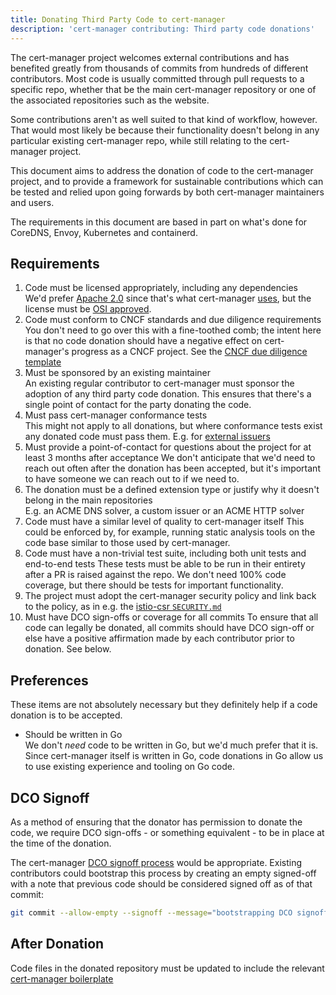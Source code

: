 ```yaml
---
title: Donating Third Party Code to cert-manager
description: 'cert-manager contributing: Third party code donations'
---
```


The cert-manager project welcomes external contributions and has benefited greatly from thousands
of commits from hundreds of different contributors. Most code is usually committed through pull
requests to a specific repo, whether that be the main cert-manager repository or one of the associated
repositories such as the website.

Some contributions aren't as well suited to that kind of workflow, however. That would most likely
be because their functionality doesn't belong in any particular existing cert-manager repo, while still
relating to the cert-manager project.

This document aims to address the donation of code to the cert-manager project, and to provide a
framework for sustainable contributions which can be tested and relied upon going forwards by both
cert-manager maintainers and users.

The requirements in this document are based in part on what's done for CoreDNS, Envoy, Kubernetes
and containerd.

## Requirements

1.  Code must be licensed appropriately, including any dependencies   
    We'd prefer [Apache 2.0](https://tldrlegal.com/license/apache-license-2.0-(apache-2.0)) since that's
    what cert-manager [uses](https://github.com/cert-manager/cert-manager/blob/master/LICENSE), but the
    license must be [OSI approved](https://opensource.org/licenses).
2.  Code must conform to CNCF standards and due diligence requirements   
    You don't need to go over this with a fine-toothed comb; the intent here is that no code donation
    should have a negative effect on cert-manager's progress as a CNCF project. See the
    [CNCF due diligence template](https://github.com/cncf/toc/blob/main/process/dd-review-template.md)
3.  Must be sponsored by an existing maintainer   
    An existing regular contributor to cert-manager must sponsor the adoption of any third party code
    donation. This ensures that there's a single point of contact for the party donating the code.
4.  Must pass cert-manager conformance tests   
    This might not apply to all donations, but where conformance tests exist any donated code must
    pass them. E.g. for [external issuers](https://github.com/cert-manager/cert-manager/blob/dffbf391dbb0fc6c1cfea62e561a9c6f54362ab0/test/e2e/suite/conformance/certificates/external/external.go#L41-L62)
5.  Must provide a point-of-contact for questions about the project for at least 3 months after acceptance
    We don't anticipate that we'd need to reach out often after the donation has been accepted,
    but it's important to have someone we can reach out to if we need to.
6.  The donation must be a defined extension type or justify why it doesn't belong in the main repositories   
    E.g. an ACME DNS solver, a custom issuer or an ACME HTTP solver
7.  Code must have a similar level of quality to cert-manager itself
    This could be enforced by, for example, running static analysis tools on the code base similar to
    those used by cert-manager.
8.  Code must have a non-trivial test suite, including both unit tests and end-to-end tests
    These tests must be able to be run in their entirety after a PR is raised against the repo. We don't
    need 100% code coverage, but there should be tests for important functionality.
9.  The project must adopt the cert-manager security policy and link back to the policy, as in e.g.
    the [istio-csr `SECURITY.md`](https://github.com/cert-manager/istio-csr/blob/master/SECURITY.md)
10. Must have DCO sign-offs or coverage for all commits
    To ensure that all code can legally be donated, all commits should have DCO sign-off or else have
    a positive affirmation made by each contributor prior to donation. See below.

## Preferences

These items are not absolutely necessary but they definitely help if a code donation is to be accepted.

- Should be written in Go   
  We don't _need_ code to be written in Go, but we'd much prefer that it is. Since cert-manager itself
  is written in Go, code donations in Go allow us to use existing experience and tooling on Go code.

## DCO Signoff

As a method of ensuring that the donator has permission to donate the code, we require DCO sign-offs -
or something equivalent - to be in place at the time of the donation.

The cert-manager [DCO signoff process](https://cert-manager.io/docs/contributing/sign-off/)
would be appropriate. Existing contributors could bootstrap this process by creating an empty signed-off
with a note that previous code should be considered signed off as of that commit:

```bash
git commit --allow-empty --signoff --message="bootstrapping DCO signoff for past commits"
```

## After Donation

Code files in the donated repository must be updated to include the relevant 
[cert-manager boilerplate](https://github.com/cert-manager/cert-manager/blob/master/hack/boilerplate/boilerplate.go.txt)